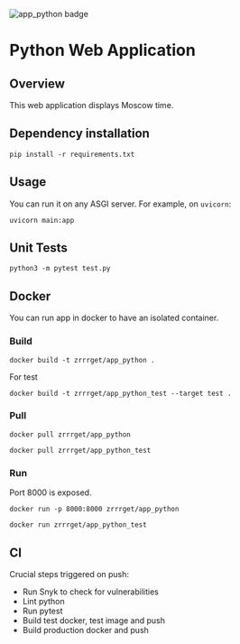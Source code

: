 ![app_python badge](https://github.com/zRrrGet/core-course-labs/actions/workflows/app_python_ci.yaml/badge.svg)

# Python Web Application
## Overview
This web application displays Moscow time.
## Dependency installation
```
pip install -r requirements.txt
```
## Usage
You can run it on any ASGI server. For example, on `uvicorn`:
```
uvicorn main:app
```
## Unit Tests
```
python3 -m pytest test.py
```

## Docker
You can run app in docker to have an isolated container.
### Build
```
docker build -t zrrrget/app_python .
```
For test
```
docker build -t zrrrget/app_python_test --target test .
```
### Pull
```
docker pull zrrrget/app_python
```
```
docker pull zrrrget/app_python_test
```
### Run
Port 8000 is exposed.
```
docker run -p 8000:8000 zrrrget/app_python
```
```
docker run zrrrget/app_python_test
```
## CI
Crucial steps triggered on push:
- Run Snyk to check for vulnerabilities
- Lint python
- Run pytest
- Build test docker, test image and push
- Build production docker and push
